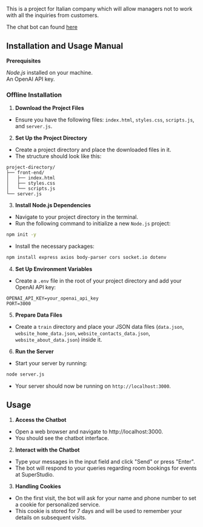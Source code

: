 This is a project for Italian company which will allow managers not to work with all the inquiries from customers.

The chat bot can found [here](https://superstudiochatroom.biz/) 



## Installation and Usage Manual

**Prerequisites**

*Node.js* installed on your machine.\
An OpenAI API key.

### **Offline Installation**

1. **Download the Project Files**

- Ensure you have the following files: `index.html`, `styles.css`, `scripts.js`, and `server.js`.

2. **Set Up the Project Directory**

- Create a project directory and place the downloaded files in it.
- The structure should look like this:
```Copy code
project-directory/
├── front-end/
│   ├── index.html
│   ├── styles.css
│   └── scripts.js
└── server.js
```
3. **Install Node.js Dependencies**

- Navigate to your project directory in the terminal.
- Run the following command to initialize a new `Node.js` project:
```bash
npm init -y
```
- Install the necessary packages:
```bash
npm install express axios body-parser cors socket.io dotenv
```
4. **Set Up Environment Variables**

- Create a `.env` file in the root of your project directory and add your OpenAI API key:
```
OPENAI_API_KEY=your_openai_api_key
PORT=3000
```

5. **Prepare Data Files**

- Create a `train` directory and place your JSON data files (`data.json`, `website_home_data.json`, `website_contacts_data.json`, `website_about_data.json`) inside it.

6. **Run the Server**

- Start your server by running:
```bash
node server.js
```
- Your server should now be running on `http://localhost:3000`.


## Usage
1. **Access the Chatbot**

- Open a web browser and navigate to http://localhost:3000.
- You should see the chatbot interface.

2. **Interact with the Chatbot**

- Type your messages in the input field and click "Send" or press "Enter".
- The bot will respond to your queries regarding room bookings for events at SuperStudio.

3. **Handling Cookies**

- On the first visit, the bot will ask for your name and phone number to set a cookie for personalized service.
- This cookie is stored for 7 days and will be used to remember your details on subsequent visits.